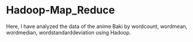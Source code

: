 # Hadoop-Map_Reduce
Here, I have analyzed the data of the anime Baki by wordcount, wordmean, wordmedian, wordstandarddeviation using Hadoop. 
